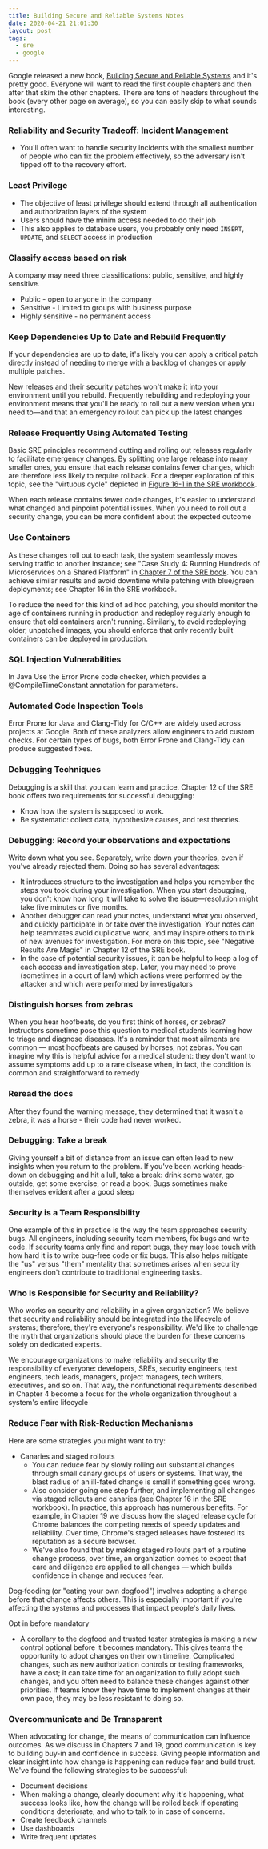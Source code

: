 ```yaml
---
title: Building Secure and Reliable Systems Notes
date: 2020-04-21 21:01:30
layout: post
tags:
  - sre
  - google
---
```


Google released a new book, [Building Secure and Reliable Systems](https://landing.google.com/sre/books/) and it's pretty good. Everyone will want to read the first couple chapters and then after that skim the other chapters. There are tons of headers throughout the book (every other page on average), so you can easily skip to what sounds interesting.

### Reliability and Security Tradeoff: Incident Management

- You'll often want to handle security incidents with the smallest number of people who can fix the problem effectively, so the adversary isn't tipped off to the recovery effort.

### Least Privilege

- The objective of least privilege should extend through all authentication and authorization layers of the system
- Users should have the minim access needed to do their job
- This also applies to database users, you probably only need `INSERT`, `UPDATE`, and `SELECT` access in production

### Classify access based on risk

A company may need three classifications: public, sensitive, and highly sensitive.

- Public - open to anyone in the company
- Sensitive - Limited to groups with business purpose
- Highly sensitive - no permanent access

### Keep Dependencies Up to Date and Rebuild Frequently

If your dependencies are up to date, it's likely you can apply a critical patch directly instead of needing to merge with a backlog of changes or apply multiple patches.

New releases and their security patches won't make it into your environment until you rebuild. Frequently rebuilding and redeploying your environment means that you'll be ready to roll out a new version when you need to—and that an emergency rollout can pick up the latest changes

### Release Frequently Using Automated Testing

Basic SRE principles recommend cutting and rolling out releases regularly to facilitate emergency changes. By splitting one large release into many smaller ones, you ensure that each release contains fewer changes, which are therefore less likely to require rollback. For a deeper exploration of this topic, see the "virtuous cycle" depicted in [Figure 16-1 in the SRE workbook](https://landing.google.com/sre/workbook/chapters/canarying-releases/#the-virtuous-cycle-of-ci-cd).

When each release contains fewer code changes, it's easier to understand what changed and pinpoint potential issues. When you need to roll out a security change, you can be more confident about the expected outcome

### Use Containers

As these changes roll out to each task, the system seamlessly moves serving traffic to another instance; see "Case Study 4: Running Hundreds of Microservices on a Shared Platform" in [Chapter 7 of the SRE book](https://landing.google.com/sre/workbook/chapters/simplicity/). You can achieve similar results and avoid downtime while patching with blue/green deployments; see Chapter 16 in the SRE workbook.

To reduce the need for this kind of ad hoc patching, you should monitor the age of containers running in production and redeploy regularly enough to ensure that old containers aren't running. Similarly, to avoid redeploying older, unpatched images, you should enforce that only recently built containers can be deployed in production.

### SQL Injection Vulnerabilities

In Java Use the Error Prone code checker, which provides a @CompileTimeConstant annotation for parameters.

### Automated Code Inspection Tools

Error Prone for Java and Clang-Tidy for C/C++ are widely used across projects at Google. Both of these analyzers allow engineers to add custom checks. For certain types of bugs, both Error Prone and Clang-Tidy can produce suggested fixes.

### Debugging Techniques

Debugging is a skill that you can learn and practice. Chapter 12 of the SRE book offers two requirements for successful debugging:

- Know how the system is supposed to work.
- Be systematic: collect data, hypothesize causes, and test theories.

### Debugging: Record your observations and expectations

Write down what you see. Separately, write down your theories, even if you've already rejected them. Doing so has several advantages:

- It introduces structure to the investigation and helps you remember the steps you took during your investigation. When you start debugging, you don't know how long it will take to solve the issue—resolution might take five minutes or five months.
- Another debugger can read your notes, understand what you observed, and quickly participate in or take over the investigation. Your notes can help teammates avoid duplicative work, and may inspire others to think of new avenues for investigation. For more on this topic, see "Negative Results Are Magic" in Chapter 12 of the SRE book.
- In the case of potential security issues, it can be helpful to keep a log of each access and investigation step. Later, you may need to prove (sometimes in a court of law) which actions were performed by the attacker and which were performed by investigators

### Distinguish horses from zebras

When you hear hoofbeats, do you first think of horses, or zebras? Instructors sometime pose this question to medical students learning how to triage and diagnose diseases. It's a reminder that most ailments are common — most hoofbeats are caused by horses, not zebras. You can imagine why this is helpful advice for a medical student: they don't want to assume symptoms add up to a rare disease when, in fact, the condition is common and straightforward to remedy

### Reread the docs

After they found the warning message, they determined that it wasn't a zebra, it was a horse - their code had never worked.

### Debugging: Take a break

Giving yourself a bit of distance from an issue can often lead to new insights when you return to the problem. If you've been working heads-down on debugging and hit a lull, take a break: drink some water, go outside, get some exercise, or read a book. Bugs sometimes make themselves evident after a good sleep

### Security is a Team Responsibility

One example of this in practice is the way the team approaches security bugs. All engineers, including security team members, fix bugs and write code. If security teams only find and report bugs, they may lose touch with how hard it is to write bug-free code or fix bugs. This also helps mitigate the "us" versus "them" mentality that sometimes arises when security engineers don't contribute to traditional engineering tasks.

### Who Is Responsible for Security and Reliability?

Who works on security and reliability in a given organization? We believe that security and reliability should be integrated into the lifecycle of systems; therefore, they're everyone's responsibility. We'd like to challenge the myth that organizations should place the burden for these concerns solely on dedicated experts.

We encourage organizations to make reliability and security the responsibility of everyone: developers, SREs, security engineers, test engineers, tech leads, managers, project managers, tech writers, executives, and so on. That way, the nonfunctional requirements described in Chapter 4 become a focus for the whole organization throughout a system's entire lifecycle

### Reduce Fear with Risk-Reduction Mechanisms

Here are some strategies you might want to try:

- Canaries and staged rollouts
  - You can reduce fear by slowly rolling out substantial changes through small canary groups of users or systems. That way, the blast radius of an ill-fated change is small if something goes wrong.
  - Also consider going one step further, and implementing all changes via staged rollouts and canaries (see Chapter 16 in the SRE workbook). In practice, this approach has numerous benefits. For example, in Chapter 19 we discuss how the staged release cycle for Chrome balances the competing needs of speedy updates and reliability. Over time, Chrome's staged releases have fostered its reputation as a secure browser.
  - We've also found that by making staged rollouts part of a routine change process, over time, an organization comes to expect that care and diligence are applied to all changes — which builds confidence in change and reduces fear.

Dog‐fooding (or "eating your own dogfood") involves adopting a change before that change affects others. This is especially important if you're affecting the systems and processes that impact people's daily lives.

Opt in before mandatory

- A corollary to the dogfood and trusted tester strategies is making a new control optional before it becomes mandatory. This gives teams the opportunity to adopt changes on their own timeline. Complicated changes, such as new authorization controls or testing frameworks, have a cost; it can take time for an organization to fully adopt such changes, and you often need to balance these changes against other priorities. If teams know they have time to implement changes at their own pace, they may be less resistant to doing so.

### Overcommunicate and Be Transparent

When advocating for change, the means of communication can influence outcomes. As we discuss in Chapters 7 and 19, good communication is key to building buy-in and confidence in success. Giving people information and clear insight into how change is happening can reduce fear and build trust. We've found the following strategies to be successful:

- Document decisions
- When making a change, clearly document why it's happening, what success looks like, how the change will be rolled back if operating conditions deteriorate, and who to talk to in case of concerns.
- Create feedback channels
- Use dashboards
- Write frequent updates
